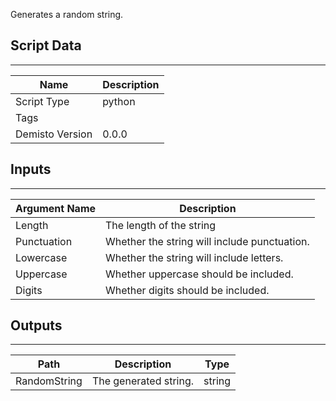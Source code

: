 Generates a random string.

## Script Data
---

| **Name** | **Description** |
| --- | --- |
| Script Type | python |
| Tags |  |
| Demisto Version | 0.0.0 |

## Inputs
---

| **Argument Name** | **Description** |
| --- | --- |
| Length | The length of the string |
| Punctuation | Whether the string will include punctuation. |
| Lowercase | Whether the string will include letters. |
| Uppercase | Whether uppercase should be included. |
| Digits | Whether digits should be included. |

## Outputs
---

| **Path** | **Description** | **Type** |
| --- | --- | --- |
| RandomString | The generated string. | string |
